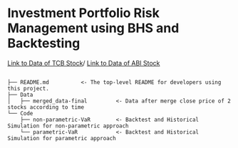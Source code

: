 # Investment Portfolio Risk Management using BHS and Backtesting

[Link to Data of TCB Stock](https://finance.vietstock.vn/TCB/transaction-statistics.htm?grid=invest)/
[Link to Data of ABI Stock](https://finance.vietstock.vn/ABI/transaction-statistics.htm)

```

├── README.md          <- The top-level README for developers using this project.
├── Data
│   ├── merged_data-final         <- Data after merge close price of 2 stocks according to time
└── Code
    ├── non-parametric-VaR        <- Backtest and Historical Simulation for non-parametric approach
    └── parametric-VaR            <- Backtest and Historical Simulation for parametric approach
```
